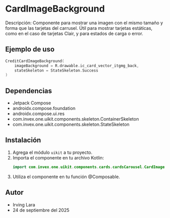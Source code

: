 # CardImageBackground

Descripción: Componente para mostrar una imagen con el mismo tamaño y forma que las tarjetas del carrusel. Útil para mostrar tarjetas estáticas, como en el caso de tarjetas Clair, y para estados de carga o error.

## Ejemplo de uso
```kotlin
CreditCardImageBackground(
    imageBackground = R.drawable.ic_card_vector_itgmg_back,
    stateSkeleton = StateSkeleton.Success
)
```

## Dependencias
- Jetpack Compose
- androidx.compose.foundation
- androidx.compose.ui.res
- com.invex.one.uikit.components.skeleton.ContainerSkeleton
- com.invex.one.uikit.components.skeleton.StateSkeleton

## Instalación
1. Agrega el módulo `uikit` a tu proyecto.
2. Importa el componente en tu archivo Kotlin:
   ```kotlin
   import com.invex.one.uikit.components.cards.cardsCarousel.CardImageBackground
   ```
3. Utiliza el componente en tu función @Composable.

## Autor
- Irving Lara
- 24 de septiembre del 2025


